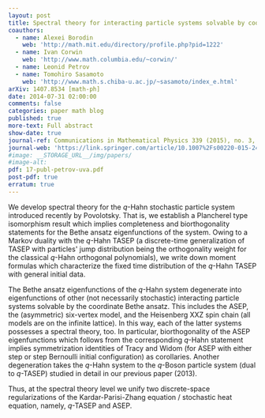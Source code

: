 ```yaml
---
layout: post
title: Spectral theory for interacting particle systems solvable by coordinate Bethe ansatz
coauthors:
  - name: Alexei Borodin
    web: 'http://math.mit.edu/directory/profile.php?pid=1222'
  - name: Ivan Corwin
    web: 'http://www.math.columbia.edu/~corwin/' 
  - name: Leonid Petrov
  - name: Tomohiro Sasamoto
    web: 'http://www.math.s.chiba-u.ac.jp/~sasamoto/index_e.html'
arXiv: 1407.8534 [math-ph]
date: 2014-07-31 02:00:00
comments: false
categories: paper math blog
published: true
more-text: Full abstract
show-date: true
journal-ref: Communications in Mathematical Physics 339 (2015), no. 3, 1167–1245
journal-web: 'https://link.springer.com/article/10.1007%2Fs00220-015-2424-7'
#image: __STORAGE_URL__/img/papers/
#image-alt: 
pdf: 17-publ-petrov-uva.pdf
post-pdf: true
erratum: true
---
```


We develop spectral theory for the $q$-Hahn stochastic particle system introduced recently by Povolotsky. That is, we establish a Plancherel type isomorphism result which implies completeness and biorthogonality statements for the Bethe ansatz eigenfunctions of the system.<!--more--> Owing to a Markov duality with the $q$-Hahn TASEP (a discrete-time generalization of TASEP with particles' jump distribution being the orthogonality weight for the classical $q$-Hahn orthogonal polynomials), we write down moment formulas which characterize the fixed time distribution of the $q$-Hahn TASEP with general initial data. 

The Bethe ansatz eigenfunctions of the $q$-Hahn system degenerate into eigenfunctions of other (not necessarily stochastic) interacting particle systems solvable by the coordinate Bethe ansatz. This includes the ASEP, the (asymmetric) six-vertex model, and the Heisenberg XXZ spin chain (all models are on the infinite lattice). In this way, each of the latter systems possesses a spectral theory, too. In particular, biorthogonality of the ASEP eigenfunctions which follows from the corresponding $q$-Hahn statement implies symmetrization identities of Tracy and Widom (for ASEP with either step or step Bernoulli initial configuration) as corollaries. Another degeneration takes the $q$-Hahn system to the $q$-Boson particle system (dual to $q$-TASEP) studied in detail in our previous paper (2013).

Thus, at the spectral theory level we unify two discrete-space regularizations of the Kardar-Parisi-Zhang equation / stochastic heat equation, namely, $q$-TASEP and ASEP.
